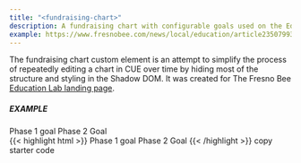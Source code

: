 ```yaml
---
title: "<fundraising-chart>"
description: A fundraising chart with configurable goals used on the Education Lab pages.
example: https://www.fresnobee.com/news/local/education/article235079937.html
---
```


<script src="/labs/fundraising-chart.js"></script>

The fundraising chart custom element is an attempt to simplify the process of repeatedly editing a chart in CUE over time by hiding most of the structure and styling in the Shadow DOM. It was created for The Fresno Bee [Education Lab landing page](https://www.fresnobee.com/news/local/education/article235079937.html).

##### EXAMPLE
<div class="story-module">
<fundraising-chart collected="246000" goal="600000">
  <chart-phase value="300000">Phase 1 goal</chart-phase>
  <chart-phase value="600000">Phase 2 Goal</chart-phase>
</fundraising-chart>
</div>

<div class="story-module">
{{< highlight html >}}
<script async src="https://media.mcclatchy.com/labs/fundraising-chart.js"></script>
<fundraising-chart collected="246000" goal="600000">
  <chart-phase value="300000">Phase 1 goal</chart-phase>
  <chart-phase value="600000">Phase 2 Goal</chart-phase>
</fundraising-chart>
{{< /highlight >}}
<copy-highlight class="button promo">copy starter code</copy-highlight>
</div>
